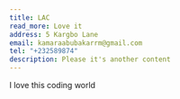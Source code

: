```yaml
---
title: LAC
read_more: Love it
address: 5 Kargbo Lane
email: kamaraabubakarrm@gmail.com
tel: "+232589874"
description: Please it's another content
---
```

I love this coding world